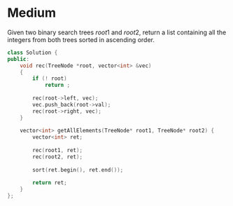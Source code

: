 # Medium

Given two binary search trees $root1$ and $root2$, return a list containing all the integers from both trees sorted in ascending order.

```cpp
class Solution {
public:
    void rec(TreeNode *root, vector<int> &vec)
    {
        if (! root)
            return ;
        
        rec(root->left, vec);
        vec.push_back(root->val);
        rec(root->right, vec);
    }
    
    vector<int> getAllElements(TreeNode* root1, TreeNode* root2) {
        vector<int> ret;
        
        rec(root1, ret);
        rec(root2, ret);
        
        sort(ret.begin(), ret.end());
        
        return ret;
    }
};
```
